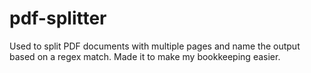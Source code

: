 # pdf-splitter
Used to split PDF documents with multiple pages and name the output based on a regex match. Made it to make my bookkeeping easier.
